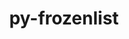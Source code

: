 ---
title: "py-frozenlist"
layout: cache
categories: [package, develop-2024-11-24]
meta: {"versions": ["1.5.0"], "compilers": ["apple-clang@=15.0.0", "gcc@=11.4.0", "gcc@=13.2.0", "gcc@=9.4.0", "oneapi@=2024.2.1"], "oss": ["ubuntu20.04", "ubuntu22.04", "ubuntu24.04", "ventura"], "platforms": ["darwin", "linux"], "targets": ["aarch64", "neoverse_v1", "ppc64le", "x86_64_v3"], "stacks": ["e4s", "e4s-neoverse_v1", "e4s-oneapi", "e4s-power", "ml-darwin-aarch64-mps", "ml-linux-aarch64-cpu", "ml-linux-aarch64-cuda", "ml-linux-x86_64-cpu", "ml-linux-x86_64-cuda", "root"], "num_specs": 15, "num_specs_by_stack": {"root": 15, "ml-darwin-aarch64-mps": 3, "e4s-power": 1, "e4s-neoverse_v1": 2, "e4s": 2, "e4s-oneapi": 1, "ml-linux-aarch64-cuda": 3, "ml-linux-aarch64-cpu": 3, "ml-linux-x86_64-cuda": 3, "ml-linux-x86_64-cpu": 3}}
spec_details: [{"hash": "szcym7pxebsvo6gexqyuotsuakmi64kr", "compiler": "apple-clang@=15.0.0", "versions": ["1.5.0"], "os": "ventura", "platform": "darwin", "target": "aarch64", "variants": ["build_system=python_pip"], "stacks": ["root", "ml-darwin-aarch64-mps"], "size": "-", "tarball": "https://binaries.spack.io/develop-2024-11-24/build_cache/darwin-ventura-aarch64/apple-clang-15.0.0/py-frozenlist-1.5.0/darwin-ventura-aarch64-apple-clang-15.0.0-py-frozenlist-1.5.0-szcym7pxebsvo6gexqyuotsuakmi64kr.spack"}, {"hash": "m22gkyanourdpi4j4f675qfcto7xedd6", "compiler": "apple-clang@=15.0.0", "versions": ["1.5.0"], "os": "ventura", "platform": "darwin", "target": "aarch64", "variants": ["build_system=python_pip"], "stacks": ["root", "ml-darwin-aarch64-mps"], "size": "-", "tarball": "https://binaries.spack.io/develop-2024-11-24/build_cache/darwin-ventura-aarch64/apple-clang-15.0.0/py-frozenlist-1.5.0/darwin-ventura-aarch64-apple-clang-15.0.0-py-frozenlist-1.5.0-m22gkyanourdpi4j4f675qfcto7xedd6.spack"}, {"hash": "2zfiwagi7k4injcux3lkzuep2vvqemql", "compiler": "apple-clang@=15.0.0", "versions": ["1.5.0"], "os": "ventura", "platform": "darwin", "target": "aarch64", "variants": ["build_system=python_pip"], "stacks": ["root", "ml-darwin-aarch64-mps"], "size": "-", "tarball": "https://binaries.spack.io/develop-2024-11-24/build_cache/darwin-ventura-aarch64/apple-clang-15.0.0/py-frozenlist-1.5.0/darwin-ventura-aarch64-apple-clang-15.0.0-py-frozenlist-1.5.0-2zfiwagi7k4injcux3lkzuep2vvqemql.spack"}, {"hash": "p4f6ppp3lgb4pu5xo2w2py5draesxlz6", "compiler": "gcc@=9.4.0", "versions": ["1.5.0"], "os": "ubuntu20.04", "platform": "linux", "target": "ppc64le", "variants": ["build_system=python_pip"], "stacks": ["e4s-power", "root"], "size": "-", "tarball": "https://binaries.spack.io/develop-2024-11-24/build_cache/linux-ubuntu20.04-ppc64le/gcc-9.4.0/py-frozenlist-1.5.0/linux-ubuntu20.04-ppc64le-gcc-9.4.0-py-frozenlist-1.5.0-p4f6ppp3lgb4pu5xo2w2py5draesxlz6.spack"}, {"hash": "dyd66s755theqz6qcchz5iv6hew4tlyq", "compiler": "gcc@=11.4.0", "versions": ["1.5.0"], "os": "ubuntu22.04", "platform": "linux", "target": "neoverse_v1", "variants": ["build_system=python_pip"], "stacks": ["e4s-neoverse_v1", "root"], "size": "-", "tarball": "https://binaries.spack.io/develop-2024-11-24/build_cache/linux-ubuntu22.04-neoverse_v1/gcc-11.4.0/py-frozenlist-1.5.0/linux-ubuntu22.04-neoverse_v1-gcc-11.4.0-py-frozenlist-1.5.0-dyd66s755theqz6qcchz5iv6hew4tlyq.spack"}, {"hash": "hjhbyubl2nlikjoij2gftc5ytwrgs2lb", "compiler": "gcc@=11.4.0", "versions": ["1.5.0"], "os": "ubuntu22.04", "platform": "linux", "target": "neoverse_v1", "variants": ["build_system=python_pip"], "stacks": ["e4s-neoverse_v1", "root"], "size": "-", "tarball": "https://binaries.spack.io/develop-2024-11-24/build_cache/linux-ubuntu22.04-neoverse_v1/gcc-11.4.0/py-frozenlist-1.5.0/linux-ubuntu22.04-neoverse_v1-gcc-11.4.0-py-frozenlist-1.5.0-hjhbyubl2nlikjoij2gftc5ytwrgs2lb.spack"}, {"hash": "7yrq42pkcrafnjb54spfj7ff6nwem46u", "compiler": "gcc@=11.4.0", "versions": ["1.5.0"], "os": "ubuntu22.04", "platform": "linux", "target": "x86_64_v3", "variants": ["build_system=python_pip"], "stacks": ["e4s", "root"], "size": "-", "tarball": "https://binaries.spack.io/develop-2024-11-24/build_cache/linux-ubuntu22.04-x86_64_v3/gcc-11.4.0/py-frozenlist-1.5.0/linux-ubuntu22.04-x86_64_v3-gcc-11.4.0-py-frozenlist-1.5.0-7yrq42pkcrafnjb54spfj7ff6nwem46u.spack"}, {"hash": "ozxjpcz4l4lhqf5qh7yta23qqat3ty46", "compiler": "gcc@=11.4.0", "versions": ["1.5.0"], "os": "ubuntu22.04", "platform": "linux", "target": "x86_64_v3", "variants": ["build_system=python_pip"], "stacks": ["e4s", "root"], "size": "-", "tarball": "https://binaries.spack.io/develop-2024-11-24/build_cache/linux-ubuntu22.04-x86_64_v3/gcc-11.4.0/py-frozenlist-1.5.0/linux-ubuntu22.04-x86_64_v3-gcc-11.4.0-py-frozenlist-1.5.0-ozxjpcz4l4lhqf5qh7yta23qqat3ty46.spack"}, {"hash": "w3vpntt7sgimay452nw6a3tchngw3ab4", "compiler": "oneapi@=2024.2.1", "versions": ["1.5.0"], "os": "ubuntu22.04", "platform": "linux", "target": "x86_64_v3", "variants": ["build_system=python_pip"], "stacks": ["e4s-oneapi", "root"], "size": "-", "tarball": "https://binaries.spack.io/develop-2024-11-24/build_cache/linux-ubuntu22.04-x86_64_v3/oneapi-2024.2.1/py-frozenlist-1.5.0/linux-ubuntu22.04-x86_64_v3-oneapi-2024.2.1-py-frozenlist-1.5.0-w3vpntt7sgimay452nw6a3tchngw3ab4.spack"}, {"hash": "qm4le4kqve3e3bpaek2qzfbpt2stbfwg", "compiler": "gcc@=13.2.0", "versions": ["1.5.0"], "os": "ubuntu24.04", "platform": "linux", "target": "aarch64", "variants": ["build_system=python_pip"], "stacks": ["ml-linux-aarch64-cuda", "root", "ml-linux-aarch64-cpu"], "size": "-", "tarball": "https://binaries.spack.io/develop-2024-11-24/build_cache/linux-ubuntu24.04-aarch64/gcc-13.2.0/py-frozenlist-1.5.0/linux-ubuntu24.04-aarch64-gcc-13.2.0-py-frozenlist-1.5.0-qm4le4kqve3e3bpaek2qzfbpt2stbfwg.spack"}, {"hash": "k77rywsz2blfmt6fddb6eyefgsyyhazv", "compiler": "gcc@=13.2.0", "versions": ["1.5.0"], "os": "ubuntu24.04", "platform": "linux", "target": "aarch64", "variants": ["build_system=python_pip"], "stacks": ["ml-linux-aarch64-cuda", "root", "ml-linux-aarch64-cpu"], "size": "-", "tarball": "https://binaries.spack.io/develop-2024-11-24/build_cache/linux-ubuntu24.04-aarch64/gcc-13.2.0/py-frozenlist-1.5.0/linux-ubuntu24.04-aarch64-gcc-13.2.0-py-frozenlist-1.5.0-k77rywsz2blfmt6fddb6eyefgsyyhazv.spack"}, {"hash": "3g7dnbqbjottoikxj3h2vqlm52kur4cx", "compiler": "gcc@=13.2.0", "versions": ["1.5.0"], "os": "ubuntu24.04", "platform": "linux", "target": "aarch64", "variants": ["build_system=python_pip"], "stacks": ["ml-linux-aarch64-cuda", "root", "ml-linux-aarch64-cpu"], "size": "-", "tarball": "https://binaries.spack.io/develop-2024-11-24/build_cache/linux-ubuntu24.04-aarch64/gcc-13.2.0/py-frozenlist-1.5.0/linux-ubuntu24.04-aarch64-gcc-13.2.0-py-frozenlist-1.5.0-3g7dnbqbjottoikxj3h2vqlm52kur4cx.spack"}, {"hash": "7osu6kawmtidx7ys6f7xxpgugf3y7ilr", "compiler": "gcc@=13.2.0", "versions": ["1.5.0"], "os": "ubuntu24.04", "platform": "linux", "target": "x86_64_v3", "variants": ["build_system=python_pip"], "stacks": ["ml-linux-x86_64-cuda", "root", "ml-linux-x86_64-cpu"], "size": "-", "tarball": "https://binaries.spack.io/develop-2024-11-24/build_cache/linux-ubuntu24.04-x86_64_v3/gcc-13.2.0/py-frozenlist-1.5.0/linux-ubuntu24.04-x86_64_v3-gcc-13.2.0-py-frozenlist-1.5.0-7osu6kawmtidx7ys6f7xxpgugf3y7ilr.spack"}, {"hash": "2chyyiiyjsdsr5sz37epikc7p2fs4h74", "compiler": "gcc@=13.2.0", "versions": ["1.5.0"], "os": "ubuntu24.04", "platform": "linux", "target": "x86_64_v3", "variants": ["build_system=python_pip"], "stacks": ["ml-linux-x86_64-cuda", "root", "ml-linux-x86_64-cpu"], "size": "-", "tarball": "https://binaries.spack.io/develop-2024-11-24/build_cache/linux-ubuntu24.04-x86_64_v3/gcc-13.2.0/py-frozenlist-1.5.0/linux-ubuntu24.04-x86_64_v3-gcc-13.2.0-py-frozenlist-1.5.0-2chyyiiyjsdsr5sz37epikc7p2fs4h74.spack"}, {"hash": "4u4ibr4n5uuevkfcpma73ww5qgjcbdnk", "compiler": "gcc@=13.2.0", "versions": ["1.5.0"], "os": "ubuntu24.04", "platform": "linux", "target": "x86_64_v3", "variants": ["build_system=python_pip"], "stacks": ["ml-linux-x86_64-cuda", "root", "ml-linux-x86_64-cpu"], "size": "-", "tarball": "https://binaries.spack.io/develop-2024-11-24/build_cache/linux-ubuntu24.04-x86_64_v3/gcc-13.2.0/py-frozenlist-1.5.0/linux-ubuntu24.04-x86_64_v3-gcc-13.2.0-py-frozenlist-1.5.0-4u4ibr4n5uuevkfcpma73ww5qgjcbdnk.spack"}]
---